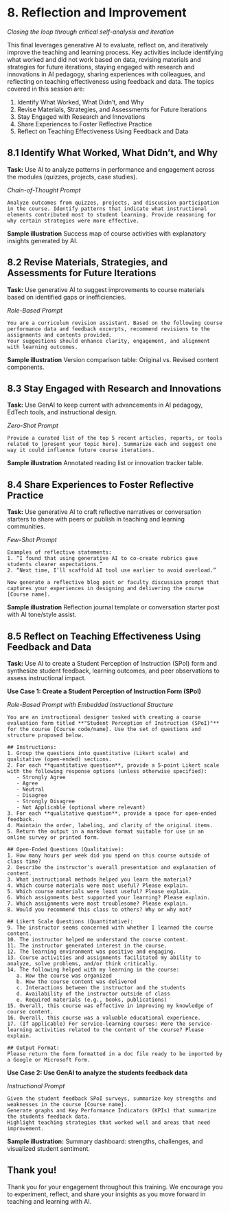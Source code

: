 
# 8. Reflection and Improvement  
_Closing the loop through critical self-analysis and iteration_

This final leverages generative AI to evaluate, reflect on, and iteratively improve the teaching and learning process. Key activities include identifying what worked and did not work based on data, revising materials and strategies for future iterations, staying engaged with research and innovations in AI pedagogy, sharing experiences with colleagues, and reflecting on teaching effectiveness using feedback and data. The topics covered in this session are:

1. Identify What Worked, What Didn’t, and Why
2. Revise Materials, Strategies, and Assessments for Future Iterations
3. Stay Engaged with Research and Innovations
4. Share Experiences to Foster Reflective Practice
5. Reflect on Teaching Effectiveness Using Feedback and Data

## 8.1 Identify What Worked, What Didn’t, and Why

**Task:** 
Use AI to analyze patterns in performance and engagement across the modules (quizzes, projects, case studies).

*Chain-of-Thought Prompt*
```
Analyze outcomes from quizzes, projects, and discussion participation in the course. Identify patterns that indicate what instructional elements contributed most to student learning. Provide reasoning for why certain strategies were more effective.
```

**Sample illustration** Success map of course activities with explanatory insights generated by AI.

## 8.2 Revise Materials, Strategies, and Assessments for Future Iterations

**Task:**
Use generative AI to suggest improvements to course materials based on identified gaps or inefficiencies.

*Role-Based Prompt*
```
You are a curriculum revision assistant. Based on the following course performance data and feedback excerpts, recommend revisions to the assignments and contents provided.
Your suggestions should enhance clarity, engagement, and alignment with learning outcomes.
```

**Sample illustration** Version comparison table: Original vs. Revised content components.

## 8.3 Stay Engaged with Research and Innovations

**Task:** Use GenAI to keep current with advancements in AI pedagogy, EdTech tools, and instructional design.

*Zero-Shot Prompt*
```
Provide a curated list of the top 5 recent articles, reports, or tools related to [present your topic here]. Summarize each and suggest one way it could influence future course iterations.
```

**Sample illustration** Annotated reading list or innovation tracker table.

## 8.4 Share Experiences to Foster Reflective Practice

**Task:**
Use generative AI to craft reflective narratives or conversation starters to share with peers or publish in teaching and learning communities.

*Few-Shot Prompt*
```
Examples of reflective statements:
1. “I found that using generative AI to co-create rubrics gave students clearer expectations.”
2. “Next time, I’ll scaffold AI tool use earlier to avoid overload.”

Now generate a reflective blog post or faculty discussion prompt that captures your experiences in designing and delivering the course [Course name].
```

**Sample illustration** Reflection journal template or conversation starter post with AI tone/style assist.

## 8.5 Reflect on Teaching Effectiveness Using Feedback and Data

**Task:**
Use AI to create a Student Perception of Instruction (SPoI) form and synthesize student feedback, learning outcomes, and peer observations to assess instructional impact.

**Use Case 1: Create a Student Perception of Instruction Form (SPoI)**

*Role-Based Prompt with Embedded Instructional Structure*
```
You are an instructional designer tasked with creating a course evaluation form titled **"Student Perception of Instruction (SPoI)"** for the course [Course code/name]. Use the set of questions and structure proposed below.

## Instructions:
1. Group the questions into quantitative (Likert scale) and qualitative (open-ended) sections.
2. For each **quantitative question**, provide a 5-point Likert scale with the following response options (unless otherwise specified):
   - Strongly Agree
   - Agree
   - Neutral
   - Disagree
   - Strongly Disagree
   - Not Applicable (optional where relevant)
3. For each **qualitative question**, provide a space for open-ended feedback.
4. Maintain the order, labeling, and clarity of the original items.
5. Return the output in a markdown format suitable for use in an online survey or printed form.

## Open-Ended Questions (Qualitative):
1. How many hours per week did you spend on this course outside of class time?
2. Describe the instructor’s overall presentation and explanation of content.
3. What instructional methods helped you learn the material?
4. Which course materials were most useful? Please explain.
5. Which course materials were least useful? Please explain.
6. Which assignments best supported your learning? Please explain.
7. Which assignments were most troublesome? Please explain.
8. Would you recommend this class to others? Why or why not?

## Likert Scale Questions (Quantitative):
9. The instructor seems concerned with whether I learned the course content.
10. The instructor helped me understand the course content.
11. The instructor generated interest in the course.
12. The learning environment was positive and engaging.
13. Course activities and assignments facilitated my ability to analyze, solve problems, and/or think critically.
14. The following helped with my learning in the course:
   a. How the course was organized  
   b. How the course content was delivered  
   c. Interactions between the instructor and the students  
   d. Availability of the instructor outside of class  
   e. Required materials (e.g., books, publications)
15. Overall, this course was effective in improving my knowledge of course content.
16. Overall, this course was a valuable educational experience.
17. (If applicable) For service-learning courses: Were the service-learning activities related to the content of the course? Please explain.

## Output Format:
Please return the form formatted in a doc file ready to be imported by a Google or Microsoft Form.
```

**Use Case 2: Use GenAI to analyze the students feedback data**

*Instructional Prompt*
```
Given the student feedback SPoI surveys, summarize key strengths and weaknesses in the course [Course name].
Generate graphs and Key Performance Indicators (KPIs) that summarize the students feedback data.
Highlight teaching strategies that worked well and areas that need improvement.
```

**Sample illustration:** Summary dashboard: strengths, challenges, and visualized student sentiment.

## Thank you!
Thank you for your engagement throughout this training. We encourage you to experiment, reflect, and share your insights as you move forward in teaching and learning with AI.





